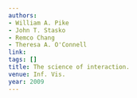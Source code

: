 ```yaml
---
authors:
- William A. Pike
- John T. Stasko
- Remco Chang
- Theresa A. O'Connell
link:
tags: []
title: The science of interaction.
venue: Inf. Vis.
year: 2009
---
```

